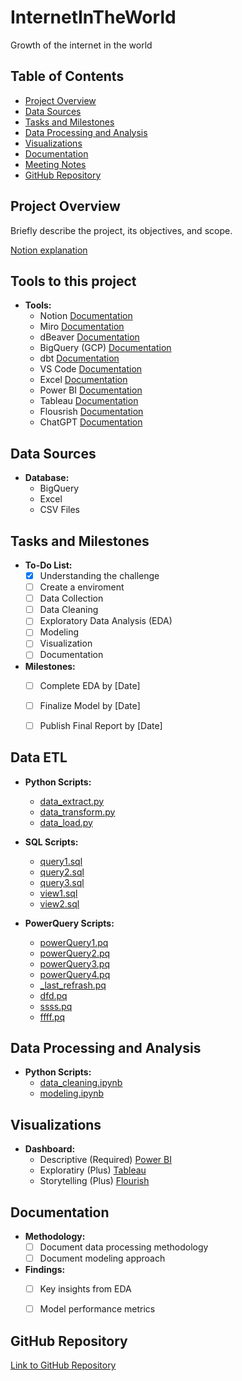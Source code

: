 #  InternetInTheWorld
Growth of the internet in the world

## Table of Contents

- [Project Overview](#project-overview)
- [Data Sources](#data-sources)
- [Tasks and Milestones](#tasks-and-milestones)
- [Data Processing and Analysis](#data-processing-and-analysis)
- [Visualizations](#visualizations)
- [Documentation](#documentation)
- [Meeting Notes](#meeting-notes)
- [GitHub Repository](#github-repository)

## Project Overview

Briefly describe the project, its objectives, and scope.

[Notion explanation](link)

## Tools to this project

- **Tools:**
  - Notion [Documentation](https://www.notion.so/help/guides/what-is-notion)
  - Miro [Documentation](https://miro.com/about/)
  - dBeaver [Documentation](https://dbeaver.io/about/)
  - BigQuery (GCP) [Documentation](https://cloud.google.com/bigquery?hl=en)
  - dbt [Documentation](https://www.getdbt.com/product/what-is-dbt)
  - VS Code [Documentation](https://code.visualstudio.com/docs)
  - Excel [Documentation](https://support.microsoft.com/en-us/excel)
  - Power BI [Documentation](https://learn.microsoft.com/en-us/power-bi/fundamentals/power-bi-overvi)
  - Tableau [Documentation](https://www.tableau.com/products/public)
  - Flousrish [Documentation](https://flourish.studio/)
  - ChatGPT [Documentation](https://openai.com/blog/chatgpt)


## Data Sources

- **Database:**
  - BigQuery 
  - Excel
  - CSV Files 

## Tasks and Milestones

- **To-Do List:**
  - [x] Understanding the challenge
  - [ ] Create a enviroment
  - [ ] Data Collection
  - [ ] Data Cleaning
  - [ ] Exploratory Data Analysis (EDA)
  - [ ] Modeling
  - [ ] Visualization
  - [ ] Documentation

- **Milestones:**
  - [ ] Complete EDA by [Date]
  - [ ] Finalize Model by [Date]
  - [ ] Publish Final Report by [Date]


## Data ETL

- **Python Scripts:**
  - [data_extract.py](https://github.com/demaxsuelmb/turnkey_challenge/blob/main/etl/python/extract.py)
  - [data_transform.py](https://github.com/demaxsuelmb/turnkey_challenge/blob/main/etl/python/transform.py)
  - [data_load.py](https://github.com/demaxsuelmb/turnkey_challenge/blob/main/etl/python/load.py)
  
- **SQL Scripts:**
  - [query1.sql](https://github.com/demaxsuelmb/turnkey_challenge/blob/main/etl/sql/query1.sql)
  - [query2.sql](https://github.com/demaxsuelmb/turnkey_challenge/blob/main/etl/sql/query2.sql)
  - [query3.sql](https://github.com/demaxsuelmb/turnkey_challenge/blob/main/etl/sql/query3.sql)
  - [view1.sql](https://github.com/demaxsuelmb/turnkey_challenge/blob/main/etl/sql/view1.sql)
  - [view2.sql](https://github.com/demaxsuelmb/turnkey_challenge/blob/main/etl/sql/view2.sql)

- **PowerQuery Scripts:**
  - [powerQuery1.pq](https://github.com/demaxsuelmb/turnkey_challenge/blob/main/etl/powerQuery/Dimensions/powerQuery1.pq)
  - [powerQuery2.pq](https://github.com/demaxsuelmb/turnkey_challenge/blob/main/etl/powerQuery/Dimensions/powerQuery2.pq)
  - [powerQuery3.pq](https://github.com/demaxsuelmb/turnkey_challenge/blob/main/etl/powerQuery/Dimensions/powerQuery3.pq)
  - [powerQuery4.pq](https://github.com/demaxsuelmb/turnkey_challenge/blob/main/etl/powerQuery/Dimensions/powerQuery4.pq)
  - [_last_refrash.pq](https://github.com/demaxsuelmb/turnkey_challenge/blob/main/etl/powerQuery/Dimensions/_last_refresh_.pq)
  - [dfd.pq](https://github.com/demaxsuelmb/turnkey_challenge/blob/main/etl/powerQuery/Dimensions/.pq)
  - [ssss.pq](https://github.com/demaxsuelmb/turnkey_challenge/blob/main/etl/powerQuery/Dimensions/.pq)
  - [ffff.pq](https://github.com/demaxsuelmb/turnkey_challenge/blob/main/etl/powerQuery/Dimensions/.pq)


## Data Processing and Analysis

- **Python Scripts:**
  - [data_cleaning.ipynb](link)
  - [modeling.ipynb](link)


## Visualizations

- **Dashboard:**
  - Descriptive (Required) [Power BI](link)
  - Exploratiry (Plus) [Tableau](link)
  - Storytelling (Plus) [Flourish](link)

## Documentation

- **Methodology:**
  - [ ] Document data processing methodology
  - [ ] Document modeling approach

- **Findings:**
  - [ ] Key insights from EDA
  - [ ] Model performance metrics


## GitHub Repository

[Link to GitHub Repository](link)
